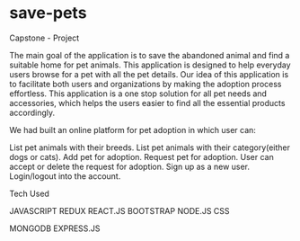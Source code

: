 # save-pets
Capstone - Project

The main goal of the application is to save the abandoned animal and find a suitable home for pet animals. This application is designed to help everyday users browse for a pet with all the pet details. Our idea of this application is to facilitate both users and organizations by making the adoption process effortless. This application is a one stop solution for all pet needs and accessories, which helps the users easier to find all the essential products accordingly.

We had built an online platform for pet adoption in which user can:

List pet animals with their breeds.
List pet animals with their category(either dogs or cats).
Add pet for adoption.
Request pet for adoption.
User can accept or delete the request for adoption.
Sign up as a new user.
Login/logout into the account.

Tech Used

JAVASCRIPT
REDUX
REACT.JS
BOOTSTRAP
NODE.JS
CSS

MONGODB
EXPRESS.JS
